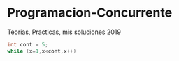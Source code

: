 # Programacion-Concurrente
Teorias, Practicas, mis soluciones 2019


```java
int cont = 5;
while (x=1,x<cont,x++)
```
